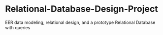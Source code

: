 # Relational-Database-Design-Project
EER data modeling, relational design, and a prototype Relational Database with queries
